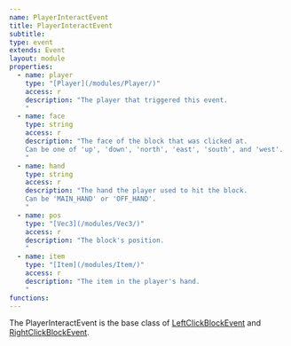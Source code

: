 ```yaml
---
name: PlayerInteractEvent
title: PlayerInteractEvent
subtitle:
type: event
extends: Event
layout: module
properties:
  - name: player
    type: "[Player](/modules/Player/)"
    access: r
    description: "The player that triggered this event.
    "
  - name: face
    type: string
    access: r
    description: "The face of the block that was clicked at.
    Can be one of 'up', 'down', 'north', 'east', 'south', and 'west'.
    "
  - name: hand
    type: string
    access: r
    description: "The hand the player used to hit the block.
    Can be 'MAIN_HAND' or 'OFF_HAND'.
    "
  - name: pos
    type: "[Vec3](/modules/Vec3/)"
    access: r
    description: "The block's position.
    "
  - name: item
    type: "[Item](/modules/Item/)"
    access: r
    description: "The item in the player's hand.
    "
functions:
---
```


The <span class="notranslate">PlayerInteractEvent</span> is the base class of [LeftClickBlockEvent](/modules/LeftClickBlockEvent/)
and [RightClickBlockEvent](/modules/RightClickBlockEvent/).

